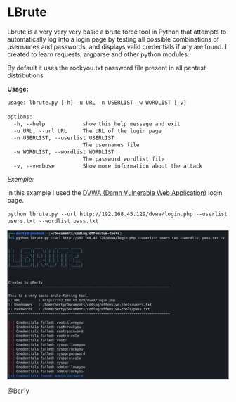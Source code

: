 # LBrute
Lbrute is a very very very basic a brute force tool in Python that attempts to automatically log into a login page by testing all possible combinations of usernames and passwords, and displays valid credentials if any are found.
I created to learn requests, argparse and other python modules.

By default it uses the rockyou.txt password file present in all pentest distributions.

**Usage:**
```
usage: lbrute.py [-h] -u URL -n USERLIST -w WORDLIST [-v]

options:
  -h, --help            show this help message and exit
  -u URL, --url URL     The URL of the login page
  -n USERLIST, --userlist USERLIST
                        The usernames file
  -w WORDLIST, --wordlist WORDLIST
                        The password wordlist file
  -v, --verbose         Show more information about the attack
```

_Exemple:_

in this example I used the [DVWA (Damn Vulnerable Web Application)](https://sourceforge.net/projects/dvwa.mirror/files/latest/download)  login page.

```
python lbrute.py --url http://192.168.45.129/dvwa/login.php --userlist users.txt --wordlist pass.txt
```



![](./banner.jpg)

@Ber1y
